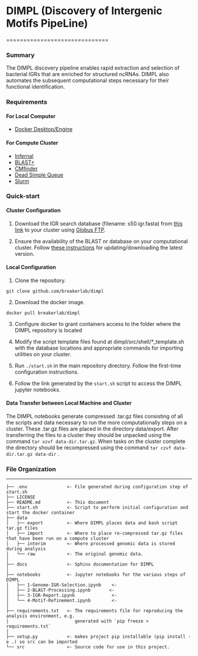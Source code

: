 # DIMPL (Discovery of Intergenic Motifs PipeLine)
==============================

### Summary

The DIMPL discovery pipeline enables rapid extraction and selection of bacterial IGRs that are enriched for structured ncRNAs. DIMPL also automates the subsequent computational steps necessary for their functional identification.

### Requirements

#### For Local Computer

* [Docker Desktop/Engine](https://hub.docker.com/search?q=&type=edition&offering=community&sort=updated_at&order=desc)

#### For Compute Cluster

* [Infernal](http://eddylab.org/infernal/)
* [BLAST+](https://www.ncbi.nlm.nih.gov/books/NBK279680/)
* [CMfinder](https://sourceforge.net/projects/weinberg-cmfinder/)
* [Dead Simple Queue](https://github.com/ycrc/dSQ)
* [Slurm](https://slurm.schedmd.com/quickstart.html)

### Quick-start

#### Cluster Configuration

1. Download the IGR search database (filename: s50.igr.fasta) from [this link](https://app.globus.org/file-manager?origin_id=a3c8024e-6f92-11ea-960e-0afc9e7dd773&origin_path=%2F) to your cluster using [Globus FTP](https://www.globus.org/).

2. Ensure the availability of the BLAST nr database on your computational cluster. Follow [these instructions](https://www.ncbi.nlm.nih.gov/books/NBK537770/) for updating/downloading the latest version.

#### Local Configuration

1. Clone the repository.

`git clone github.com/breakerlab/dimpl`

2. Download the docker image. 

`docker pull breakerlab/dimpl`

3. Configure docker to grant containers access to the folder where the DIMPL repository is located

4. Modify the script template files found at dimpl/src/shell/*_template.sh with the database locations and appropriate commands for importing utilities on your cluster. 

5. Run `./start.sh` in the main repository directory. Follow the first-time configuration instructions.

6. Follow the link generated by the `start.sh` script to access the DIMPL jupyter notebooks.

#### Data Transfer between Local Machine and Cluster

The DIMPL notebooks generate compressed .tar.gz files consisting of all the scripts and data necessary to run the more computationally steps on a cluster. These .tar.gz files are placed in the directory data/export. After transferring the files to a cluster they should be unpacked using the command `tar xzvf data-dir.tar.gz`. When tasks on the cluster complete the directory should be recompressed using the command `tar czvf data-dir.tar.gz data-dir` .

### File Organization
------------

    ├── .env               <- File generated during configuration step of start.sh
    ├── LICENSE
    ├── README.md          <- This document
    ├── start.sh           <- Script to perform initial configuration and start the docker container
    ├── data
    │   ├── export         <- Where DIMPL places data and bash script tar.gz files  
    │   ├── import         <- Where to place re-compressed tar.gz files that have been run on a compute cluster
    │   ├── interim        <- Where processed genomic data is stored during analysis
    │   └── raw            <- The original genomic data.
    │
    ├── docs               <- Sphinx documentation for DIMPL
    │
    ├── notebooks          <- Jupyter notebooks for the various steps of DIMPL
    │   ├── 1-Genome-IGR-Selection.ipynb    <- 
    │   ├── 2-BLAST-Processing.ipynb       <- 
    │   ├── 3-IGR-Report.ipynb              <- 
    │   └── 4-Motif-Refinement.ipynb        <- 
    │
    ├── requirements.txt   <- The requirements file for reproducing the analysis environment, e.g.
    │                         generated with `pip freeze > requirements.txt`
    │
    ├── setup.py           <- makes project pip installable (pip install -e .) so src can be imported
    └── src                <- Source code for use in this project.
